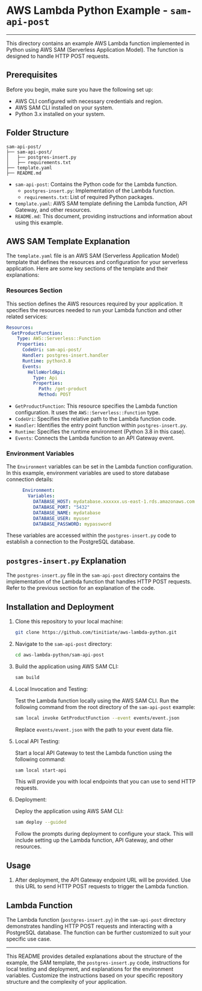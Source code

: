 # AWS Lambda Python Example - `sam-api-post`
---
This directory contains an example AWS Lambda function implemented in Python using AWS SAM (Serverless Application Model). The function is designed to handle HTTP POST requests.

## Prerequisites

Before you begin, make sure you have the following set up:

- AWS CLI configured with necessary credentials and region.
- AWS SAM CLI installed on your system.
- Python 3.x installed on your system.

## Folder Structure

```
sam-api-post/
├── sam-api-post/
│   ├── postgres-insert.py
│   ├── requirements.txt
├── template.yaml
├── README.md
```

- `sam-api-post`: Contains the Python code for the Lambda function.
  - `postgres-insert.py`: Implementation of the Lambda function.
  - `requirements.txt`: List of required Python packages.
- `template.yaml`: AWS SAM template defining the Lambda function, API Gateway, and other resources.
- `README.md`: This document, providing instructions and information about using this example.

## AWS SAM Template Explanation

The `template.yaml` file is an AWS SAM (Serverless Application Model) template that defines the resources and configuration for your serverless application. Here are some key sections of the template and their explanations:

### Resources Section

This section defines the AWS resources required by your application. It specifies the resources needed to run your Lambda function and other related services:

```yaml
Resources:
  GetProductFunction:
    Type: AWS::Serverless::Function
    Properties:
      CodeUri: sam-api-post/
      Handler: postgres-insert.handler
      Runtime: python3.8
      Events:
        HelloWorldApi:
          Type: Api
          Properties:
            Path: /get-product
            Method: POST
```

- `GetProductFunction`: This resource specifies the Lambda function configuration. It uses the `AWS::Serverless::Function` type.
- `CodeUri`: Specifies the relative path to the Lambda function code.
- `Handler`: Identifies the entry point function within `postgres-insert.py`.
- `Runtime`: Specifies the runtime environment (Python 3.8 in this case).
- `Events`: Connects the Lambda function to an API Gateway event.

### Environment Variables

The `Environment` variables can be set in the Lambda function configuration. In this example, environment variables are used to store database connection details:

```yaml
      Environment:
        Variables:
          DATABASE_HOST: mydatabase.xxxxxx.us-east-1.rds.amazonaws.com
          DATABASE_PORT: "5432"
          DATABASE_NAME: mydatabase
          DATABASE_USER: myuser
          DATABASE_PASSWORD: mypassword
```

These variables are accessed within the `postgres-insert.py` code to establish a connection to the PostgreSQL database.

## `postgres-insert.py` Explanation

The `postgres-insert.py` file in the `sam-api-post` directory contains the implementation of the Lambda function that handles HTTP POST requests. Refer to the previous section for an explanation of the code.

## Installation and Deployment

1. Clone this repository to your local machine:

   ```bash
   git clone https://github.com/tinitiate/aws-lambda-python.git
   ```

2. Navigate to the `sam-api-post` directory:

   ```bash
   cd aws-lambda-python/sam-api-post
   ```

3. Build the application using AWS SAM CLI:

   ```bash
   sam build
   ```

4. Local Invocation and Testing:

   Test the Lambda function locally using the AWS SAM CLI. Run the following command from the root directory of the `sam-api-post` example:

   ```bash
   sam local invoke GetProductFunction --event events/event.json
   ```

   Replace `events/event.json` with the path to your event data file.

5. Local API Testing:

   Start a local API Gateway to test the Lambda function using the following command:

   ```bash
   sam local start-api
   ```

   This will provide you with local endpoints that you can use to send HTTP requests.

6. Deployment:

   Deploy the application using AWS SAM CLI:

   ```bash
   sam deploy --guided
   ```

   Follow the prompts during deployment to configure your stack. This will include setting up the Lambda function, API Gateway, and other resources.

## Usage

1. After deployment, the API Gateway endpoint URL will be provided. Use this URL to send HTTP POST requests to trigger the Lambda function.

## Lambda Function

The Lambda function (`postgres-insert.py`) in the `sam-api-post` directory demonstrates handling HTTP POST requests and interacting with a PostgreSQL database. The function can be further customized to suit your specific use case.

---

This README provides detailed explanations about the structure of the example, the SAM template, the `postgres-insert.py` code, instructions for local testing and deployment, and explanations for the environment variables. Customize the instructions based on your specific repository structure and the complexity of your application.
